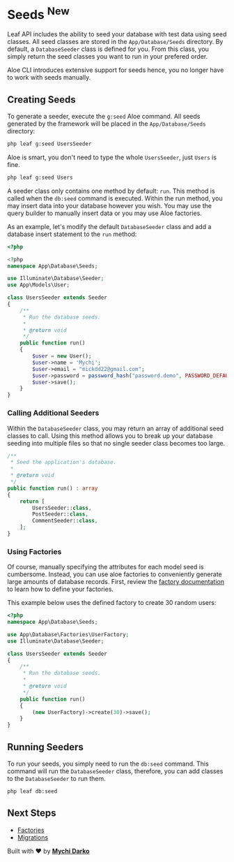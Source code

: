 # Seeds <sup class="new-tag-1">New</sup>

Leaf API includes the ability to seed your database with test data using seed classes. All seed classes are stored in the `App/Database/Seeds` directory. By default, a `DatabaseSeeder` class is defined for you. From this class, you simply return the seed classes you want to run in your prefered order.

<p class="alert -warning">
  Aloe CLI introduces extensive support for seeds hence, you no longer have to work with seeds manually.
</p>

## Creating Seeds

To generate a seeder, execute the `g:seed` Aloe command. All seeds generated by the framework will be placed in the `App/Database/Seeds` directory:

```sh
php leaf g:seed UsersSeeder
```

Aloe is smart, you don't need to type the whole `UsersSeeder`, just `Users` is fine.

```sh
php leaf g:seed Users
```

A seeder class only contains one method by default: `run`. This method is called when the `db:seed` command is executed. Within the run method, you may insert data into your database however you wish. You may use the query builder to manually insert data or you may use Aloe factories.

As an example, let's modify the default `DatabaseSeeder` class and add a database insert statement to the `run` method:

```php
<?php

<?php
namespace App\Database\Seeds;

use Illuminate\Database\Seeder;
use App\Models\User;

class UsersSeeder extends Seeder
{
    /**
     * Run the database seeds.
     *
     * @return void
     */
    public function run()
    {
        $user = new User();
        $user->name = 'Mychi';
        $user->email = "mickdd22@gmail.com";
        $user->password = password_hash("password.demo", PASSWORD_DEFAULT);
        $user->save();
    }
}
```

### Calling Additional Seeders

Within the `DatabaseSeeder` class, you may return an array of additional seed classes to call. Using this method allows you to break up your database seeding into multiple files so that no single seeder class becomes too large.

```php
/**
 * Seed the application's database.
 *
 * @return void
 */
public function run() : array
{
    return [
        UsersSeeder::class,
        PostSeeder::class,
        CommentSeeder::class,
    ];
}

```

### Using Factories

Of course, manually specifying the attributes for each model seed is cumbersome. Instead, you can use aloe factories to conveniently generate large amounts of database records. First, review the [factory documentation](/leaf-api/v/2.0-beta/database/factories) to learn how to define your factories.

This example below uses the defined factory to create 30 random users:

```php
<?php
namespace App\Database\Seeds;

use App\Database\Factories\UserFactory;
use Illuminate\Database\Seeder;

class UsersSeeder extends Seeder
{
    /**
     * Run the database seeds.
     *
     * @return void
     */
    public function run()
    {
        (new UserFactory)->create(30)->save();
    }
}
```

## Running Seeders

To run your seeds, you simply need to run the `db:seed` command. This command will run the `DatabaseSeeder` class, therefore, you can add classes to the `DatabaseSeeder` to run them.

```sh
php leaf db:seed
```

## Next Steps

- [Factories](/leaf/v/2.4-beta/database/factories)
- [Migrations](/leaf-api/v/2.0-beta/database/migrations)

Built with ❤ by [**Mychi Darko**](//mychi.netlify.app)
